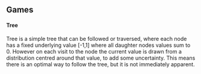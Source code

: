 ## Games
#### Tree
Tree is a simple tree that can be followed or traversed, where each node has a fixed underlying value [-1,1] where all daughter nodes values sum to 0.
However on each visit to the node the current value is drawn from a distribution centred around that value, to add some uncertainty. This means there is an optimal way to follow the tree, but it is not immediately apparent.